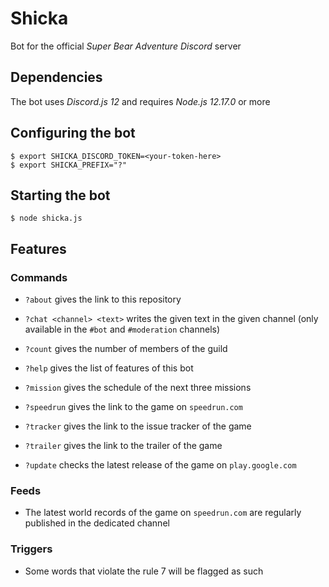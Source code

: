 # Shicka

Bot for the official *Super Bear Adventure* *Discord* server

## Dependencies

The bot uses *Discord.js 12* and requires *Node.js 12.17.0* or more

## Configuring the bot

```shell
$ export SHICKA_DISCORD_TOKEN=<your-token-here>
$ export SHICKA_PREFIX="?"
```

## Starting the bot

```shell
$ node shicka.js
```

## Features

### Commands

- `?about` gives the link to this repository

- `?chat <channel> <text>` writes the given text in the given channel (only available in the `#bot` and `#moderation` channels)

- `?count` gives the number of members of the guild

- `?help` gives the list of features of this bot

- `?mission` gives the schedule of the next three missions

- `?speedrun` gives the link to the game on `speedrun.com`

- `?tracker` gives the link to the issue tracker of the game

- `?trailer` gives the link to the trailer of the game

- `?update` checks the latest release of the game on `play.google.com`

### Feeds

- The latest world records of the game on `speedrun.com` are regularly published in the dedicated channel

### Triggers

- Some words that violate the rule 7 will be flagged as such
